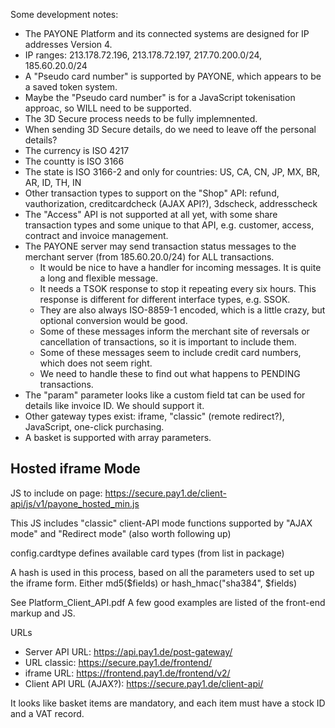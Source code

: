 
Some development notes:

* The PAYONE Platform and its connected systems are designed for IP addresses Version 4.
* IP ranges: 213.178.72.196, 213.178.72.197, 217.70.200.0/24, 185.60.20.0/24
* A "Pseudo card number" is supported by PAYONE, which appears to be a saved token system.
* Maybe the "Pseudo card number" is for a JavaScript tokenisation approac, so WILL need to be supported.
* The 3D Secure process needs to be fully implemnented.
* When sending 3D Secure details, do we need to leave off the personal details?
* The currency is ISO 4217
* The countty is ISO 3166
* The state is ISO 3166-2 and only for countries: US, CA, CN, JP, MX, BR, AR, ID, TH, IN
* Other transaction types to support on the "Shop" API: refund, vauthorization, creditcardcheck (AJAX API?), 3dscheck, addresscheck
* The "Access" API is not supported at all yet, with some share transaction types and some unique to that API, e.g. customer,
  access, contract and invoice management.
* The PAYONE server may send transaction status messages to the merchant server (from 185.60.20.0/24) for ALL transactions.
  * It would be nice to have a handler for incoming messages. It is quite a long and flexible message.
  * It needs a TSOK response to stop it repeating every six hours. This response is different for different interface types, e.g. SSOK.
  * They are also always ISO-8859-1 encoded, which is a little crazy, but optional conversion would be good.
  * Some of these messages inform the merchant site of reversals or cancellation of transactions, so it is important
  to include them.
  * Some of these messages seem to include credit card numbers, which does not seem right.
  * We need to handle these to find out what happens to PENDING transactions.
* The "param" parameter looks like a custom field tat can be used for details like invoice ID. We should support it.
* Other gateway types exist: iframe, "classic" (remote redirect?), JavaScript, one-click purchasing.
* A basket is supported with array parameters.

## Hosted iframe Mode

JS to include on page: https://secure.pay1.de/client-api/js/v1/payone_hosted_min.js

This JS includes "classic" client-API mode functions supported by "AJAX mode" and "Redirect mode" (also worth following up)

config.cardtype defines available card types (from list in package)

A hash is used in this process, based on all the parameters used to set up the iframe form.
Either md5($fields) or hash_hmac("sha384", $fields)

See Platform_Client_API.pdf A few good examples are listed of the front-end markup and JS.

URLs

* Server API URL: https://api.pay1.de/post-gateway/
* URL classic: https://secure.pay1.de/frontend/
* iframe URL: https://frontend.pay1.de/frontend/v2/
* Client API URL (AJAX?): https://secure.pay1.de/client-api/

It looks like basket items are mandatory, and each item must have a stock ID and a VAT record.

